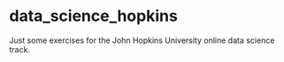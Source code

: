 # data_science_hopkins
Just some exercises for the John Hopkins University online data science track.
